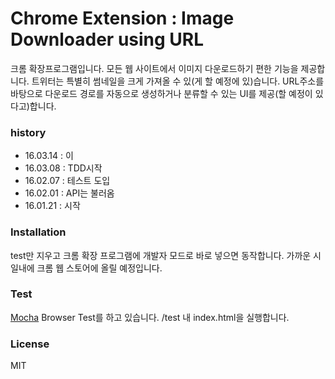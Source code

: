 # Chrome Extension : Image Downloader using URL
크롬 확장프로그램입니다. 모든 웹 사이트에서 이미지 다운로드하기 편한 기능을 제공합니다. 트위터는 특별히 썸네일을 크게 가져올 수 있(게 할 예정에 있)습니다. URL주소를 바탕으로 다운로드 경로를 자동으로 생성하거나 분류할 수 있는 UI를 제공(할 예정이 있다고)합니다.


### history
* 16.03.14 : 이
* 16.03.08 : TDD시작
* 16.02.07 : 테스트 도입
* 16.02.01 : API는 불러옴
* 16.01.21 : 시작

### Installation
test만 지우고 크롬 확장 프로그램에 개발자 모드로 바로 넣으면 동작합니다. 가까운 시일내에 크롬 웹 스토어에 올릴 예정입니다.

### Test
[Mocha](https://mochajs.org/#running-mocha-in-the-browser) Browser Test를 하고 있습니다. /test 내 index.html을 실행합니다.

### License
MIT